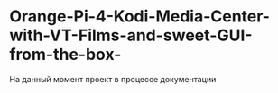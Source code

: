 # Orange-Pi-4-Kodi-Media-Center-with-VT-Films-and-sweet-GUI-from-the-box-
На данный момент проект в процессе документации
